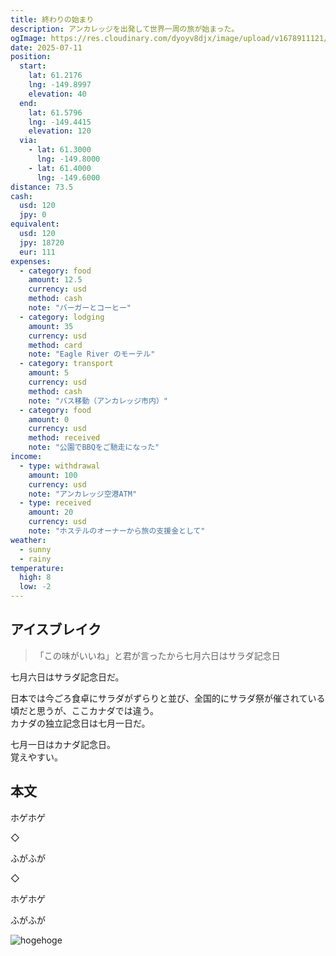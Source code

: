 ```yaml
---
title: 終わりの始まり
description: アンカレッジを出発して世界一周の旅が始まった。
ogImage: https://res.cloudinary.com/dyoyv8djx/image/upload/v1678911121/cld-sample-2.jpg
date: 2025-07-11
position:
  start:
    lat: 61.2176
    lng: -149.8997
    elevation: 40
  end:
    lat: 61.5796
    lng: -149.4415
    elevation: 120
  via:
    - lat: 61.3000
      lng: -149.8000
    - lat: 61.4000
      lng: -149.6000
distance: 73.5
cash:
  usd: 120
  jpy: 0
equivalent:
  usd: 120
  jpy: 18720
  eur: 111
expenses:
  - category: food
    amount: 12.5
    currency: usd
    method: cash
    note: "バーガーとコーヒー"
  - category: lodging
    amount: 35
    currency: usd
    method: card
    note: "Eagle River のモーテル"
  - category: transport
    amount: 5
    currency: usd
    method: cash
    note: "バス移動（アンカレッジ市内）"
  - category: food
    amount: 0
    currency: usd
    method: received
    note: "公園でBBQをご馳走になった"
income:
  - type: withdrawal
    amount: 100
    currency: usd
    note: "アンカレッジ空港ATM"
  - type: received
    amount: 20
    currency: usd
    note: "ホステルのオーナーから旅の支援金として"
weather:
  - sunny
  - rainy
temperature:
  high: 8
  low: -2
---
```


## アイスブレイク

> 「この味がいいね」と君が言ったから七月六日はサラダ記念日

七月六日はサラダ記念日だ。

日本では今ごろ食卓にサラダがずらりと並び、全国的にサラダ祭が催されている頃だと思うが、ここカナダでは違う。<br>
カナダの独立記念日は七月一日だ。

七月一日はカナダ記念日。<br>
覚えやすい。

## 本文

ホゲホゲ

◇

ふがふが

◇

ホゲホゲ

ふがふが

![hogehoge](https://res.cloudinary.com/dyoyv8djx/image/upload/v1678911121/cld-sample-2.jpg)